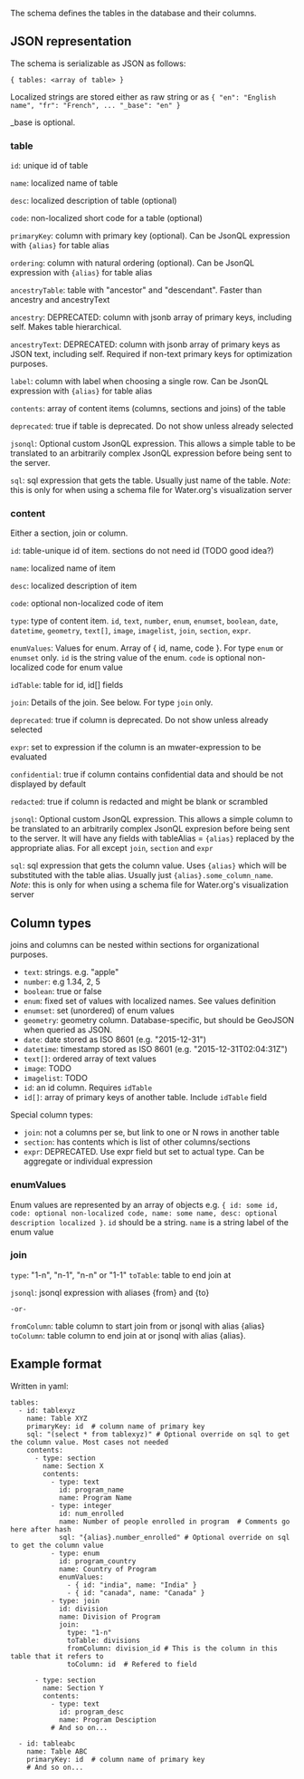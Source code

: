 The schema defines the tables in the database and their columns. 
## JSON representation

The schema is serializable as JSON as follows:

`{ tables: <array of table> }`

Localized strings are stored either as raw string or as `{ "en": "English name", "fr": "French", ... "_base": "en" }`

_base is optional.

### table

`id`: unique id of table

`name`: localized name of table

`desc`: localized description of table (optional)

`code`: non-localized short code for a table (optional)

`primaryKey`: column with primary key (optional). Can be JsonQL expression with `{alias}` for table alias 

`ordering`: column with natural ordering (optional). Can be JsonQL expression with `{alias}` for table alias

`ancestryTable`: table with "ancestor" and "descendant". Faster than ancestry and ancestryText

`ancestry`: DEPRECATED: column with jsonb array of primary keys, including self. Makes table hierarchical.

`ancestryText`: DEPRECATED: column with jsonb array of primary keys as JSON text, including self. Required if non-text primary keys for optimization purposes.

`label`: column with label when choosing a single row. Can be JsonQL expression with `{alias}` for table alias

`contents`: array of content items (columns, sections and joins) of the table

`deprecated`: true if table is deprecated. Do not show unless already selected

`jsonql`: Optional custom JsonQL expression. This allows a simple table to be translated to an arbitrarily complex JsonQL expression before being sent to the server. 

`sql`: sql expression that gets the table. Usually just name of the table. *Note*: this is only for when using a schema file for Water.org's visualization server

### content

Either a section, join or column. 

`id`: table-unique id of item. sections do not need id (TODO good idea?)

`name`: localized name of item

`desc`: localized description of item

`code`: optional non-localized code of item

`type`: type of content item. `id`, `text`, `number`, `enum`, `enumset`, `boolean`, `date`, `datetime`, `geometry`, `text[]`, `image`, `imagelist`, `join`, `section`, `expr`.

`enumValues`: Values for enum. Array of { id, name, code }. For type `enum` or `enumset` only. `id` is the string value of the enum. `code` is optional non-localized code for enum value

`idTable`: table for id, id[] fields

`join`: Details of the join. See below. For type `join` only.

`deprecated`: true if column is deprecated. Do not show unless already selected

`expr`: set to expression if the column is an mwater-expression to be evaluated

`confidential`: true if column contains confidential data and should be not displayed by default

`redacted`: true if column is redacted and might be blank or scrambled

`jsonql`: Optional custom JsonQL expression. This allows a simple column to be translated to an arbitrarily complex JsonQL expresion before being sent to the server. It will have any fields with tableAlias = `{alias}` replaced by the appropriate alias. For all except `join`, `section` and `expr`

`sql`: sql expression that gets the column value. Uses `{alias}` which will be substituted with the table alias. Usually just `{alias}.some_column_name`. *Note*: this is only for when using a schema file for Water.org's visualization server

## Column types

joins and columns can be nested within sections for organizational purposes.

* `text`: strings. e.g. "apple"
* `number`: e.g 1.34, 2, 5
* `boolean`: true or false
* `enum`: fixed set of values with localized names. See values definition
* `enumset`: set (unordered) of enum values
* `geometry`: geometry column. Database-specific, but should be GeoJSON when queried as JSON.
* `date`: date stored as ISO 8601 (e.g. "2015-12-31")
* `datetime`: timestamp stored as ISO 8601 (e.g. "2015-12-31T02:04:31Z") 
* `text[]`: ordered array of text values
* `image`: TODO
* `imagelist`: TODO
* `id`: an id column. Requires `idTable`
* `id[]`: array of primary keys of another table. Include `idTable` field

Special column types:
* `join`: not a columns per se, but link to one or N rows in another table
* `section`: has contents which is list of other columns/sections
* `expr`: DEPRECATED. Use expr field but set to actual type. Can be aggregate or individual expression

### enumValues

Enum values are represented by an array of objects e.g. `{ id: some id, code: optional non-localized code, name: some name, desc: optional description localized }`. `id` should be a string. `name` is a string label of the enum value

### join

`type`: "1-n", "n-1", "n-n" or "1-1"
`toTable`: table to end join at

`jsonql`: jsonql expression with aliases {from} and {to}

`-or-`

`fromColumn`: table column to start join from or jsonql with alias {alias}
`toColumn`: table column to end join at or jsonql with alias {alias}. 


## Example format
Written in yaml:

```
tables:
  - id: tablexyz
    name: Table XYZ
    primaryKey: id  # column name of primary key
    sql: "(select * from tablexyz)" # Optional override on sql to get the column value. Most cases not needed
    contents:
      - type: section
        name: Section X
        contents: 
          - type: text
            id: program_name
            name: Program Name
          - type: integer
            id: num_enrolled
            name: Number of people enrolled in program  # Comments go here after hash
            sql: "{alias}.number_enrolled" # Optional override on sql to get the column value
          - type: enum
            id: program_country
            name: Country of Program
            enumValues:
              - { id: "india", name: "India" }
              - { id: "canada", name: "Canada" }
          - type: join
            id: division
            name: Division of Program
            join:
              type: "1-n"
              toTable: divisions
              fromColumn: division_id # This is the column in this table that it refers to
              toColumn: id  # Refered to field

      - type: section
        name: Section Y
        contents: 
          - type: text
            id: program_desc
            name: Program Desciption
          # And so on...

  - id: tableabc
    name: Table ABC
    primaryKey: id  # column name of primary key
    # And so on...

```
